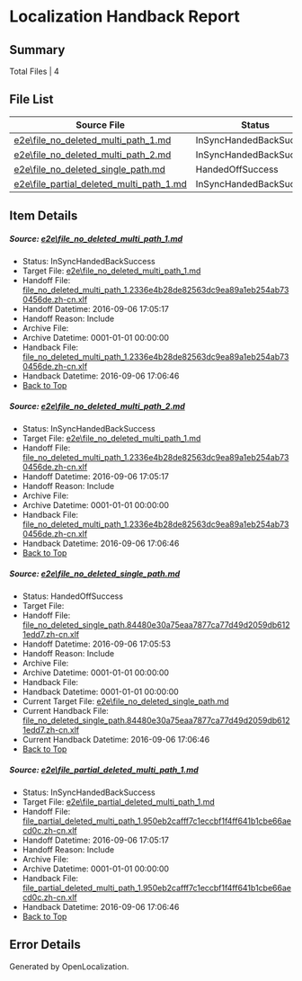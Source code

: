 # <a name='report-top'></a> Localization Handback Report

## Summary
 Total Files | 4

## File List
 Source File | Status | Details 
 ----------- | ------ | ------- 
 [e2e\file_no_deleted_multi_path_1.md](https://github.com/OpenLocalizationTestOrg/ol-test0/blob/82f79ef2fdf55ed2ea59a34cc0b29806d1def977/e2e/file_no_deleted_multi_path_1.md) | InSyncHandedBackSuccess | [Details](#44ded39be64d655a9329e90db241d178cb8a18881)
 [e2e\file_no_deleted_multi_path_2.md](https://github.com/OpenLocalizationTestOrg/ol-test0/blob/4062f9ddb0d61f0f4e22c13c648b7012a3a5bfb7/e2e/file_no_deleted_multi_path_2.md) | InSyncHandedBackSuccess | [Details](#44ded39be64d655a9329e90db241d178cb8a18882)
 [e2e\file_no_deleted_single_path.md](https://github.com/OpenLocalizationTestOrg/ol-test0/blob/4062f9ddb0d61f0f4e22c13c648b7012a3a5bfb7/e2e/file_no_deleted_single_path.md) | HandedOffSuccess | [Details](#e1578dae639a86f1f6b12753f9ec52d7cc468b2e3)
 [e2e\file_partial_deleted_multi_path_1.md](https://github.com/OpenLocalizationTestOrg/ol-test0/blob/82f79ef2fdf55ed2ea59a34cc0b29806d1def977/e2e/file_partial_deleted_multi_path_1.md) | InSyncHandedBackSuccess | [Details](#abbe537f895b8da557c18c0f8d02f9c17cbdb5304)

## Item Details
##### <a name='44ded39be64d655a9329e90db241d178cb8a18881'></a> Source: [e2e\file_no_deleted_multi_path_1.md](https://github.com/OpenLocalizationTestOrg/ol-test0/blob/82f79ef2fdf55ed2ea59a34cc0b29806d1def977/e2e/file_no_deleted_multi_path_1.md)
* Status: InSyncHandedBackSuccess
* Target File: [e2e\file_no_deleted_multi_path_1.md](https://github.com/OpenLocalizationTestOrg/ol-test0-zhcn/blob/b4f14777d181bcfe84b95770a6663bcfc4f75bd9/e2e/file_no_deleted_multi_path_1.md)
* Handoff File: [file_no_deleted_multi_path_1.2336e4b28de82563dc9ea89a1eb254ab730456de.zh-cn.xlf](https://github.com/OpenLocalizationTestOrg/ol-test0-handoff/blob/3c8216d5a2b8f06052b5cb05ca8e86797525a344/ol-handoff/OpenLocalizationTestOrg/ol-test0-zhcn/ci/mt/file_no_deleted_multi_path_1.2336e4b28de82563dc9ea89a1eb254ab730456de.zh-cn.xlf)
* Handoff Datetime: 2016-09-06 17:05:17
* Handoff Reason: Include
* Archive File: 
* Archive Datetime: 0001-01-01 00:00:00
* Handback File: [file_no_deleted_multi_path_1.2336e4b28de82563dc9ea89a1eb254ab730456de.zh-cn.xlf](https://github.com/OpenLocalizationTestOrg/ol-test0-handback/blob/5a25ec5ef29695525d508ef72b32b5b213a40564/ol-handback/OpenLocalizationTestOrg/ol-test0-zhcn/ci/mt/file_no_deleted_multi_path_1.2336e4b28de82563dc9ea89a1eb254ab730456de.zh-cn.xlf)
* Handback Datetime: 2016-09-06 17:06:46
* [Back to Top](#report-top)

##### <a name='44ded39be64d655a9329e90db241d178cb8a18882'></a> Source: [e2e\file_no_deleted_multi_path_2.md](https://github.com/OpenLocalizationTestOrg/ol-test0/blob/4062f9ddb0d61f0f4e22c13c648b7012a3a5bfb7/e2e/file_no_deleted_multi_path_2.md)
* Status: InSyncHandedBackSuccess
* Target File: [e2e\file_no_deleted_multi_path_1.md](https://github.com/OpenLocalizationTestOrg/ol-test0-zhcn/blob/b4f14777d181bcfe84b95770a6663bcfc4f75bd9/e2e/file_no_deleted_multi_path_1.md)
* Handoff File: [file_no_deleted_multi_path_1.2336e4b28de82563dc9ea89a1eb254ab730456de.zh-cn.xlf](https://github.com/OpenLocalizationTestOrg/ol-test0-handoff/blob/3c8216d5a2b8f06052b5cb05ca8e86797525a344/ol-handoff/OpenLocalizationTestOrg/ol-test0-zhcn/ci/mt/file_no_deleted_multi_path_1.2336e4b28de82563dc9ea89a1eb254ab730456de.zh-cn.xlf)
* Handoff Datetime: 2016-09-06 17:05:17
* Handoff Reason: Include
* Archive File: 
* Archive Datetime: 0001-01-01 00:00:00
* Handback File: [file_no_deleted_multi_path_1.2336e4b28de82563dc9ea89a1eb254ab730456de.zh-cn.xlf](https://github.com/OpenLocalizationTestOrg/ol-test0-handback/blob/5a25ec5ef29695525d508ef72b32b5b213a40564/ol-handback/OpenLocalizationTestOrg/ol-test0-zhcn/ci/mt/file_no_deleted_multi_path_1.2336e4b28de82563dc9ea89a1eb254ab730456de.zh-cn.xlf)
* Handback Datetime: 2016-09-06 17:06:46
* [Back to Top](#report-top)

##### <a name='e1578dae639a86f1f6b12753f9ec52d7cc468b2e3'></a> Source: [e2e\file_no_deleted_single_path.md](https://github.com/OpenLocalizationTestOrg/ol-test0/blob/4062f9ddb0d61f0f4e22c13c648b7012a3a5bfb7/e2e/file_no_deleted_single_path.md)
* Status: HandedOffSuccess
* Target File: 
* Handoff File: [file_no_deleted_single_path.84480e30a75eaa7877ca77d49d2059db6121edd7.zh-cn.xlf](https://github.com/OpenLocalizationTestOrg/ol-test0-handoff/blob/b1c39ea1508b22e285c9d7cf69bce7ed9787989d/ol-handoff/OpenLocalizationTestOrg/ol-test0-zhcn/ci/mt/file_no_deleted_single_path.84480e30a75eaa7877ca77d49d2059db6121edd7.zh-cn.xlf)
* Handoff Datetime: 2016-09-06 17:05:53
* Handoff Reason: Include
* Archive File: 
* Archive Datetime: 0001-01-01 00:00:00
* Handback File: 
* Handback Datetime: 0001-01-01 00:00:00
* Current Target File: [e2e\file_no_deleted_single_path.md](https://github.com/OpenLocalizationTestOrg/ol-test0-zhcn/blob/b4f14777d181bcfe84b95770a6663bcfc4f75bd9/e2e/file_no_deleted_single_path.md)
* Current Handback File: [file_no_deleted_single_path.84480e30a75eaa7877ca77d49d2059db6121edd7.zh-cn.xlf](https://github.com/OpenLocalizationTestOrg/ol-test0-handback/blob/5a25ec5ef29695525d508ef72b32b5b213a40564/ol-handback/OpenLocalizationTestOrg/ol-test0-zhcn/ci/mt/file_no_deleted_single_path.84480e30a75eaa7877ca77d49d2059db6121edd7.zh-cn.xlf)
* Current Handback Datetime: 2016-09-06 17:06:46
* [Back to Top](#report-top)

##### <a name='abbe537f895b8da557c18c0f8d02f9c17cbdb5304'></a> Source: [e2e\file_partial_deleted_multi_path_1.md](https://github.com/OpenLocalizationTestOrg/ol-test0/blob/82f79ef2fdf55ed2ea59a34cc0b29806d1def977/e2e/file_partial_deleted_multi_path_1.md)
* Status: InSyncHandedBackSuccess
* Target File: [e2e\file_partial_deleted_multi_path_1.md](https://github.com/OpenLocalizationTestOrg/ol-test0-zhcn/blob/b4f14777d181bcfe84b95770a6663bcfc4f75bd9/e2e/file_partial_deleted_multi_path_1.md)
* Handoff File: [file_partial_deleted_multi_path_1.950eb2cafff7c1eccbf1f4ff641b1cbe66aecd0c.zh-cn.xlf](https://github.com/OpenLocalizationTestOrg/ol-test0-handoff/blob/3c8216d5a2b8f06052b5cb05ca8e86797525a344/ol-handoff/OpenLocalizationTestOrg/ol-test0-zhcn/ci/mt/file_partial_deleted_multi_path_1.950eb2cafff7c1eccbf1f4ff641b1cbe66aecd0c.zh-cn.xlf)
* Handoff Datetime: 2016-09-06 17:05:17
* Handoff Reason: Include
* Archive File: 
* Archive Datetime: 0001-01-01 00:00:00
* Handback File: [file_partial_deleted_multi_path_1.950eb2cafff7c1eccbf1f4ff641b1cbe66aecd0c.zh-cn.xlf](https://github.com/OpenLocalizationTestOrg/ol-test0-handback/blob/5a25ec5ef29695525d508ef72b32b5b213a40564/ol-handback/OpenLocalizationTestOrg/ol-test0-zhcn/ci/mt/file_partial_deleted_multi_path_1.950eb2cafff7c1eccbf1f4ff641b1cbe66aecd0c.zh-cn.xlf)
* Handback Datetime: 2016-09-06 17:06:46
* [Back to Top](#report-top)


## Error Details

Generated by OpenLocalization.
